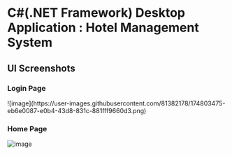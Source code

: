 # C#(.NET Framework) Desktop Application :  Hotel Management System
<h2> UI Screenshots </h2>

<h3>Login Page</h3>
![image](https://user-images.githubusercontent.com/81382178/174803475-eb6e0087-e0b4-43d8-831c-881fff9660d3.png)

<h3>Home Page</h3>

![image](https://user-images.githubusercontent.com/81382178/174803970-cc0e2578-b6bf-4a40-b2a8-3455e049a92f.png)



